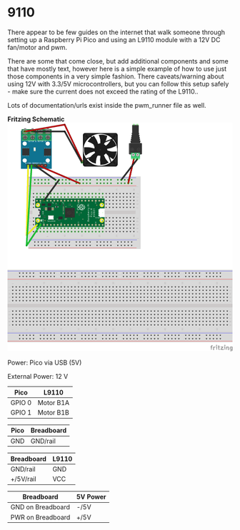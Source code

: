 # 9110
There appear to be few guides on the internet that walk someone through setting up a Raspberry Pi Pico and using an L9110 module with a 12V DC fan/motor and pwm.

There are some that come close, but add additional components and some that have mostly text, however here is a simple example of how to use just those components in a very simple fashion.
There caveats/warning about using 12V with 3.3/5V microcontrollers, but you can follow this setup safely - make sure the current does not exceed the rating of the L9110..

Lots of documentation/urls exist inside the pwm_runner file as well.


**Fritzing Schematic**
![BreadBoard](images/L9110_bb.png)

Power: Pico via USB (5V)

External Power: 12 V

| Pico              | L9110| 
| --------          | --------- |
| GPIO 0            | Motor B1A |
| GPIO 1            | Motor B1B |

| Pico              | Breadboard|
| --------          | --------- |
| GND               | GND/rail  |

| Breadboard         | L9110|
| --------           | --------- |
| GND/rail           | GND      |
| +/5V/rail          | VCC      |

| Breadboard         | 5V Power|
| --------           | --------- |
| GND on Breadboard | -/5V |
| PWR on Breadboard | +/5V |






